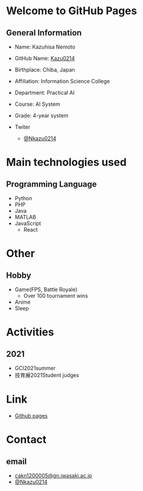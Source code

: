 # Welcome to GitHub Pages

## General Information
- Name: Kazuhisa Nemoto
- GitHub Name: [Kazu0214](https://github.com/Kazu0214)

- Birthplace: Chiba, Japan
- Affiliation: Information Science College
- Department: Practical AI
- Course: AI System
- Grade: 4-year system
- Twiter
    - [@Nkazu0214](https://twitter.com/NKazu0214)

# Main technologies used
## Programming Language
  - Python
  - PHP
  - Java
  - MATLAB
  - JavaScript
    - React

# Other
## Hobby
  - Game(FPS, Battle Royale)
    - Over 100 tournament wins
  - Anime
  - Sleep

# Activities
## 2021
 - GCI2021summer
 - 技育展2021Student judges

 # Link
 - [Github pages](https://kazu0214.github.io/)

# Contact
## email
- cakn1200005@gn.iwasaki.ac.jp
- [@Nkazu0214](https://twitter.com/NKazu0214)
